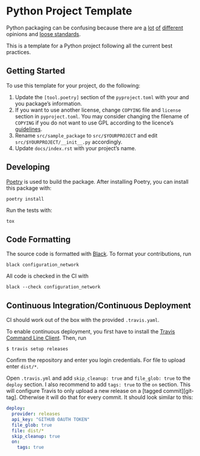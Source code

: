 # Python Project Template

Python packaging can be confusing because there are
[a][borini] [lot][yeaw] [of][bernat] [different][smith] opinions and [loose
standards][pep518].

This is a template for a Python project following all the current best
practices.

## Getting Started

To use this template for your project, do the following:

1. Update the `[tool.poetry]` section of the `pyproject.toml` with your and you
   package’s information.
2. If you want to use another license, change `COPYING` file and `license`
   section in `pyproject.toml`. You may consider changing the filename of
   `COPYING` if you do not want to use GPL according to the licence’s
   [guidelines][so-licences].
3. Rename `src/sample_package` to `src/$YOURPROJECT` and edit
   `src/$YOURPROJECT/__init__.py` accordingly.
4. Update `docs/index.rst` with your project’s name.

## Developing

[Poetry](https://poetry.eustace.io/) is used to build the package. After
installing Poetry, you can install this package with:

    poetry install

Run the tests with:

    tox

## Code Formatting

The source code is formatted with [Black](https://github.com/python/black).
To format your contributions, run

    black configuration_network

All code is checked in the CI with 

    black --check configuration_network

## Continuous Integration/Continuous Deployment

CI should work out of the box with the provided `.travis.yaml`.

To enable continuous deployment, you first have to install the
[Travis Command Line Client][travis-cli]. Then, run

    $ travis setup releases

Confirm the repository and enter you login credentials.
For file to upload enter `dist/*`.

Open `.travis.yml` and add `skip_cleanup: true` and `file_glob: true` to the
`deploy` section. I also recommend to add `tags: true` to the `on` section. This
will configure Travis to only upload a new release on a
[tagged commit][git-tag]. Otherwise it will do that for every commit. It should
look similar to this:

```yml
deploy:
  provider: releases
  api_key: "GITHUB OAUTH TOKEN"
  file_glob: true
  file: dist/*
  skip_cleanup: true
  on:
    tags: true
```

[borini]: https://stefanoborini.com/current-status-of-python-packaging/
[yeaw]: https://dan.yeaw.me/posts/python-packaging-with-poetry-and-briefcase/
[bernat]: https://www.bernat.tech/pep-517-and-python-packaging/
[smith]: https://medium.com/@grassfedcode/goodbye-virtual-environments-b9f8115bc2b6
[pep518]: https://www.python.org/dev/peps/pep-0518/
[travis-cli]: https://github.com/travis-ci/travis.rb
[so-licences]: https://stackoverflow.com/a/5678716
